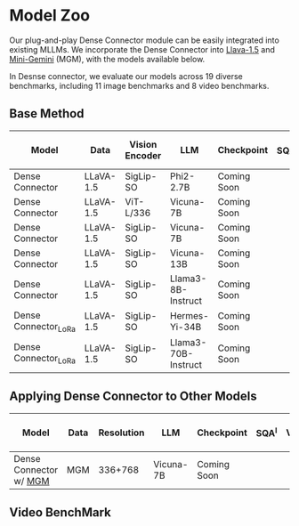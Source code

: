 # Model Zoo
Our plug-and-play Dense Connector module can be easily integrated into existing MLLMs. 
We incorporate the Dense Connector into [Llava-1.5](https://github.com/haotian-liu/LLaVA) and [Mini-Gemini](https://github.com/dvlab-research/MGM) (MGM), with the models available below.

In Desnse connector, we evaluate our models across 19 diverse benchmarks, including 11 image benchmarks and 8 video benchmarks.

## Base Method

| Model | Data | Vision Encoder | LLM | Checkpoint | SQA<sup>I</sup> | VQAv2 | GQA | VizWiz | MM-Bench | MM-Bench-CN |MM-Vet | MMMU | MathVista |LLaVA-Bench-Wild | MME | TextVQA | POPE 
|----------|----------|----------|----------|-----------|---|---|---|---|---|---|---|---|---|---|---|---|---|
| Dense Connector | LLaVA-1.5 | SigLip-SO | Phi2-2.7B | Coming Soon | 
| Dense Connector | LLaVA-1.5 | ViT-L/336 | Vicuna-7B | Coming Soon | 
| Dense Connector | LLaVA-1.5 | SigLip-SO | Vicuna-7B | Coming Soon | 
| Dense Connector | LLaVA-1.5 | SigLip-SO | Vicuna-13B | Coming Soon | 
| Dense Connector | LLaVA-1.5 | SigLip-SO | Llama3-8B-Instruct | Coming Soon | 
| Dense Connector<sub>LoRa</sub> | LLaVA-1.5 | SigLip-SO | Hermes-Yi-34B | Coming Soon | 
| Dense Connector<sub>LoRa</sub> | LLaVA-1.5 | SigLip-SO | Llama3-70B-Instruct | Coming Soon | 


## Applying Dense Connector to Other Models

| Model | Data | Resolution | LLM | Checkpoint | SQA<sup>I</sup> | VQAv2 | GQA | VizWiz | MM-Bench | MM-Bench-CN |MM-Vet | MMMU | MathVista |LLaVA-Bench-Wild | MME | TextVQA | POPE 
|----------|---------|---------|----------|-----------|---|---|---|---|---|---|---|---|---|---|---|---|---|
| Dense Connector w/ [MGM](https://github.com/dvlab-research/MGM) | MGM | 336+768 | Vicuna-7B | Coming Soon | 


## Video BenchMark
